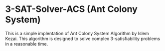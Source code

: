 # 3-SAT-Solver-ACS (Ant Colony System)
This is a simple implentation of Ant Colony System Algorithm by Islem Kezai. This algorithm is designed to solve complex 3-satisfiability problems in a reasonable time.

